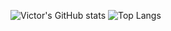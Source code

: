 ![Victor's GitHub stats](https://github-readme-stats.vercel.app/api?username=ahkohd&hide=contribs,issues&theme=transparent)
![Top Langs](https://github-readme-stats.vercel.app/api/top-langs/?username=ahkohd&layout=compact&theme=transparent&size_weight=0&count_weight=1)
